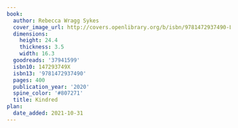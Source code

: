 ```yaml
---
book:
  author: Rebecca Wragg Sykes
  cover_image_url: http://covers.openlibrary.org/b/isbn/9781472937490-L.jpg
  dimensions:
    height: 24.4
    thickness: 3.5
    width: 16.3
  goodreads: '37941599'
  isbn10: 147293749X
  isbn13: '9781472937490'
  pages: 400
  publication_year: '2020'
  spine_color: '#807271'
  title: Kindred
plan:
  date_added: 2021-10-31
---
```

